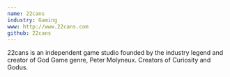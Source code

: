 ```yaml
---
name: 22cans
industry: Gaming
www: http://www.22cans.com
github: 22cans
---
```

22cans is an independent game studio founded by the industry legend and creator of God Game genre, Peter Molyneux. Creators of Curiosity and Godus.
